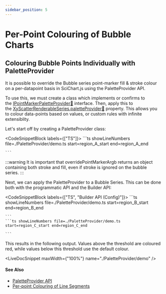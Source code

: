 ```yaml
---
sidebar_position: 5
---
```


# Per-Point Colouring of Bubble Charts

Colouring Bubble Points Individually with PaletteProvider
---------------------------------------------------------

It is possible to override the Bubble series point-marker fill & stroke colour on a per-datapoint basis in SciChart.js using the PaletteProvider API.

To use this, we must create a class which implements or confirms to the [IPointMarkerPaletteProvider:blue_book:](https://www.scichart.com/documentation/js/current/typedoc/interfaces/ipointmarkerpaletteprovider.html) interface. Then, apply this to the [XyScatterRenderableSeries.paletteProvider:blue_book:](https://www.scichart.com/documentation/js/current/typedoc/classes/xyscatterrenderableseries.html#paletteprovider) property. This allows you to colour data-points based on values, or custom rules with infinite extensiblity.

Let's start off by creating a PaletteProvider class:

<CodeSnippetBlock labels={["TS"]}>
    ```ts showLineNumbers file=./PaletteProvider/demo.ts start=region_A_start end=region_A_end

    ```
</CodeSnippetBlock>


:::warning
It is important that overridePointMarkerArgb returns an object containing both stroke and fill, even if stroke is ignored on the bubble series.
:::

Next, we can apply the PaletteProvider to a Bubble Series. This can be done both with the programmatic API and the Builder API:

<CodeSnippetBlock labels={["TS", "Builder API (Config)"]}>
    ```ts showLineNumbers file=./PaletteProvider/demo.ts start=region_B_start end=region_B_end

    ```
    ```ts showLineNumbers file=./PaletteProvider/demo.ts start=region_C_start end=region_C_end

    ```

</CodeSnippetBlock>

This results in the following output. Values above the threshold are coloured red, while values below this threshold use the default colour.

<LiveDocSnippet maxWidth={"100%"} name="./PaletteProvider/demo" />


#### See Also

- [PaletteProvider API](/2d-charts/chart-types/palette-provider-api/palette-provider-api-overview)
- [Per-point Colouring of Line Segments](/2d-charts/chart-types/palette-provider-api/fast-line-renderable-series)
